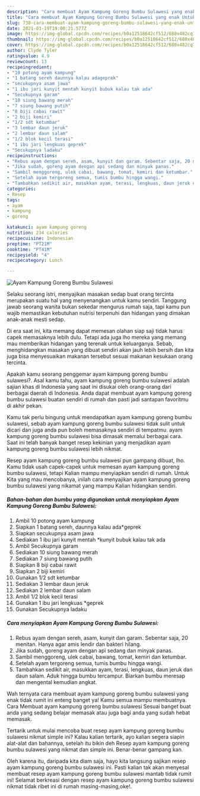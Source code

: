 ```yaml
---
description: "Cara membuat Ayam Kampung Goreng Bumbu Sulawesi yang enak Untuk Jualan"
title: "Cara membuat Ayam Kampung Goreng Bumbu Sulawesi yang enak Untuk Jualan"
slug: 738-cara-membuat-ayam-kampung-goreng-bumbu-sulawesi-yang-enak-untuk-jualan
date: 2021-03-19T19:00:21.577Z
image: https://img-global.cpcdn.com/recipes/b0a12518642cf512/680x482cq70/ayam-kampung-goreng-bumbu-sulawesi-foto-resep-utama.jpg
thumbnail: https://img-global.cpcdn.com/recipes/b0a12518642cf512/680x482cq70/ayam-kampung-goreng-bumbu-sulawesi-foto-resep-utama.jpg
cover: https://img-global.cpcdn.com/recipes/b0a12518642cf512/680x482cq70/ayam-kampung-goreng-bumbu-sulawesi-foto-resep-utama.jpg
author: Clyde Tyler
ratingvalue: 4.9
reviewcount: 13
recipeingredient:
- "10 potong ayam kampung"
- "1 batang sereh daunnya kalau adageprek"
- "secukupnya asam jawa"
- "1 ibu jari kunyit mentah kunyit bubuk kalau tak ada"
- "Secukupnya garam"
- "10 siung bawang merah"
- "7 siung bawang putih"
- "8 biji cabai rawit"
- "2 biji kemiri"
- "1/2 sdt ketumbar"
- "3 lembar daun jeruk"
- "2 lembar daun salam"
- "1/2 blok kecil terasi"
- "1 ibu jari lengkuas geprek"
- "Secukupnya ladaku"
recipeinstructions:
- "Rebus ayam dengan sereh, asam, kunyit dan garam. Sebentar saja, 20 menitan. Hanya agar amis lendir dan bakteri hilang."
- "Jika sudah, goreng ayam dengan api sedang dan minyak panas."
- "Sambil menggoreng, ulek cabai, bawang, tomat, kemiri dan ketumbar."
- "Setelah ayam tergoreng semua, tumis bumbu hingga wangi."
- "Tambahkan sedikit air, masukkan ayam, terasi, lengkuas, daun jeruk dan daun salam. Aduk hingga bumbu tercampur. Biarkan bumbu meresap dan mengental kemudian angkat."
categories:
- Resep
tags:
- ayam
- kampung
- goreng

katakunci: ayam kampung goreng 
nutrition: 234 calories
recipecuisine: Indonesian
preptime: "PT21M"
cooktime: "PT41M"
recipeyield: "4"
recipecategory: Lunch

---
```



![Ayam Kampung Goreng Bumbu Sulawesi](https://img-global.cpcdn.com/recipes/b0a12518642cf512/680x482cq70/ayam-kampung-goreng-bumbu-sulawesi-foto-resep-utama.jpg)

Selaku seorang istri, menyajikan masakan sedap buat orang tercinta merupakan suatu hal yang menyenangkan untuk kamu sendiri. Tanggung jawab seorang  wanita bukan sekedar mengurus rumah saja, tapi kamu pun wajib memastikan kebutuhan nutrisi terpenuhi dan hidangan yang dimakan anak-anak mesti sedap.

Di era  saat ini, kita memang dapat memesan olahan siap saji tidak harus capek memasaknya lebih dulu. Tetapi ada juga lho mereka yang memang mau memberikan hidangan yang terenak untuk keluarganya. Sebab, menghidangkan masakan yang dibuat sendiri akan jauh lebih bersih dan kita juga bisa menyesuaikan makanan tersebut sesuai makanan kesukaan orang tercinta. 



Apakah kamu seorang penggemar ayam kampung goreng bumbu sulawesi?. Asal kamu tahu, ayam kampung goreng bumbu sulawesi adalah sajian khas di Indonesia yang saat ini disukai oleh orang-orang dari berbagai daerah di Indonesia. Anda dapat membuat ayam kampung goreng bumbu sulawesi buatan sendiri di rumah dan pasti jadi santapan favoritmu di akhir pekan.

Kamu tak perlu bingung untuk mendapatkan ayam kampung goreng bumbu sulawesi, sebab ayam kampung goreng bumbu sulawesi tidak sulit untuk dicari dan juga anda pun boleh memasaknya sendiri di tempatmu. ayam kampung goreng bumbu sulawesi bisa dimasak memalui berbagai cara. Saat ini telah banyak banget resep kekinian yang menjadikan ayam kampung goreng bumbu sulawesi lebih nikmat.

Resep ayam kampung goreng bumbu sulawesi pun gampang dibuat, lho. Kamu tidak usah capek-capek untuk memesan ayam kampung goreng bumbu sulawesi, tetapi Kalian mampu menyiapkan sendiri di rumah. Untuk Kita yang mau mencobanya, inilah cara menyajikan ayam kampung goreng bumbu sulawesi yang nikamat yang mampu Kalian hidangkan sendiri.

<!--inarticleads1-->

##### Bahan-bahan dan bumbu yang digunakan untuk menyiapkan Ayam Kampung Goreng Bumbu Sulawesi:

1. Ambil 10 potong ayam kampung
1. Siapkan 1 batang sereh, daunnya kalau ada*geprek
1. Siapkan secukupnya asam jawa
1. Sediakan 1 ibu jari kunyit mentah *kunyit bubuk kalau tak ada
1. Ambil Secukupnya garam
1. Sediakan 10 siung bawang merah
1. Sediakan 7 siung bawang putih
1. Siapkan 8 biji cabai rawit
1. Siapkan 2 biji kemiri
1. Gunakan 1/2 sdt ketumbar
1. Sediakan 3 lembar daun jeruk
1. Sediakan 2 lembar daun salam
1. Ambil 1/2 blok kecil terasi
1. Gunakan 1 ibu jari lengkuas *geprek
1. Gunakan Secukupnya ladaku




<!--inarticleads2-->

##### Cara menyiapkan Ayam Kampung Goreng Bumbu Sulawesi:

1. Rebus ayam dengan sereh, asam, kunyit dan garam. Sebentar saja, 20 menitan. Hanya agar amis lendir dan bakteri hilang.
1. Jika sudah, goreng ayam dengan api sedang dan minyak panas.
1. Sambil menggoreng, ulek cabai, bawang, tomat, kemiri dan ketumbar.
1. Setelah ayam tergoreng semua, tumis bumbu hingga wangi.
1. Tambahkan sedikit air, masukkan ayam, terasi, lengkuas, daun jeruk dan daun salam. Aduk hingga bumbu tercampur. Biarkan bumbu meresap dan mengental kemudian angkat.




Wah ternyata cara membuat ayam kampung goreng bumbu sulawesi yang enak tidak rumit ini enteng banget ya! Kamu semua mampu membuatnya. Cara Membuat ayam kampung goreng bumbu sulawesi Sesuai banget buat anda yang sedang belajar memasak atau juga bagi anda yang sudah hebat memasak.

Tertarik untuk mulai mencoba buat resep ayam kampung goreng bumbu sulawesi nikmat simple ini? Kalau kalian tertarik, ayo kalian segera siapin alat-alat dan bahannya, setelah itu bikin deh Resep ayam kampung goreng bumbu sulawesi yang nikmat dan simple ini. Benar-benar gampang kan. 

Oleh karena itu, daripada kita diam saja, hayo kita langsung sajikan resep ayam kampung goreng bumbu sulawesi ini. Pasti kalian tak akan menyesal membuat resep ayam kampung goreng bumbu sulawesi mantab tidak rumit ini! Selamat berkreasi dengan resep ayam kampung goreng bumbu sulawesi nikmat tidak ribet ini di rumah masing-masing,oke!.

